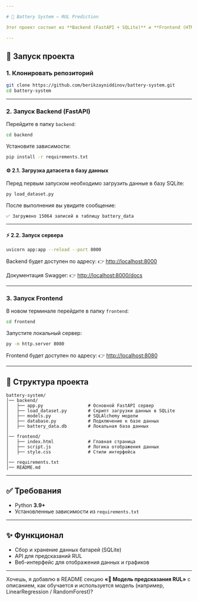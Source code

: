 ```yaml
---

# 🔋 Battery System – RUL Prediction

Этот проект состоит из **Backend (FastAPI + SQLite)** и **Frontend (HTML, CSS, JS)** для работы с данными батарей и прогнозирования остаточного ресурса (**Remaining Useful Life, RUL**).

---
```


## 🚀 Запуск проекта

### 1. Клонировать репозиторий

```bash
git clone https://github.com/berikzayniddinov/battery-system.git
cd battery-system
```

---

### 2. Запуск Backend (FastAPI)

Перейдите в папку `backend`:

```bash
cd backend
```

Установите зависимости:

```bash
pip install -r requirements.txt
```

#### ⚙️ 2.1. Загрузка датасета в базу данных

Перед первым запуском необходимо загрузить данные в базу SQLite:

```bash
py load_dataset.py
```

После выполнения вы увидите сообщение:

```
✅ Загружено 15064 записей в таблицу battery_data
```

---

#### ⚡ 2.2. Запуск сервера

```bash
uvicorn app:app --reload --port 8000
```

Backend будет доступен по адресу:
👉 [http://localhost:8000](http://localhost:8000)

Документация Swagger:
👉 [http://localhost:8000/docs](http://localhost:8000/docs)

---

### 3. Запуск Frontend

В новом терминале перейдите в папку `frontend`:

```bash
cd frontend
```

Запустите локальный сервер:

```bash
py -m http.server 8080
```

Frontend будет доступен по адресу:
👉 [http://localhost:8080](http://localhost:8080)

---

## 📂 Структура проекта

```
battery-system/
│── backend/
│   ├── app.py                 # Основной FastAPI сервер
│   ├── load_dataset.py        # Скрипт загрузки данных в SQLite
│   ├── models.py              # SQLAlchemy модели
│   ├── database.py            # Подключение к базе данных
│   ├── battery_data.db        # Локальная база данных
│
│── frontend/
│   ├── index.html             # Главная страница
│   ├── script.js              # Логика отображения данных
│   ├── style.css              # Стили интерфейса
│
│── requirements.txt
│── README.md
```

---

## ✅ Требования

* Python **3.9+**
* Установленные зависимости из `requirements.txt`

---

## ✨ Функционал

* Сбор и хранение данных батарей (SQLite)
* API для предсказаний RUL
* Веб-интерфейс для отображения данных и графиков

---

Хочешь, я добавлю в README секцию **«🧠 Модель предсказания RUL»** с описанием, как обучается и используется модель (например, LinearRegression / RandomForest)?
